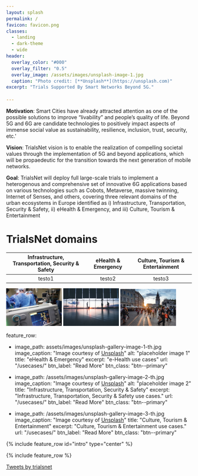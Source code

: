 ```yaml
---
layout: splash
permalink: /
favicon: favicon.png
classes:
  - landing
  - dark-theme
  - wide
header:
  overlay_color: "#000"
  overlay_filter: "0.5"
  overlay_image: /assets/images/unsplash-image-1.jpg
  caption: "Photo credit: [**Unsplash**](https://unsplash.com)"
excerpt: "Trials Supported By Smart Networks Beyond 5G."

--- 
```

**Motivation**\: Smart Cities have already attracted attention as one of the possible solutions to improve “livability” and people’s quality of life. Beyond 5G and 6G are candidate technologies to positively impact aspects of immense social value as sustainability, resilience, inclusion, trust, security, etc.'

**Vision**\: TrialsNet vision is to enable the realization of compelling societal values through the implementation of 5G and beyond applications, which will be propaedeutic for the transition towards the next generation of mobile networks.

**Goal**\: TrialsNet will deploy full large-scale trials to implement a heterogenous and comprehensive set of innovative 6G applications based on various technologies such as Cobots, Metaverse, massive twinning, Internet of Senses, and others, covering three relevant domains of the urban ecosystems in Europe identified as i) Infrastructure, Transportation, Security & Safety, ii) eHealth & Emergency, and iii) Culture, Tourism & Entertainment

# TrialsNet domains
| Infrastructure, Transportation, Security & Safety | eHealth & Emergency | Culture, Tourism & Entertainment |
|:-----:| :-----:| :-----:| 
| testo1 | testo2 | testo3|
[<img src="assets/images/unsplash-gallery-image-1-th.jpg" width="30%" height="30%">](/usecases/) [<img src="assets/images/unsplash-gallery-image-2-th.jpg" width="30%" height="30%">](/usecases/) [<img src="assets/images/unsplash-gallery-image-3-th.jpg" width="30%" height="30%">](/usecases/)

feature_row:
  - image_path: assets/images/unsplash-gallery-image-1-th.jpg
    image_caption: "Image courtesy of [Unsplash](https://unsplash.com/)"
    alt: "placeholder image 1"
    title: "eHealth & Emergency"
    excerpt: "e-Health use cases"
    url: "/usecases/"
    btn_label: "Read More"
    btn_class: "btn--primary"
    
  - image_path: /assets/images/unsplash-gallery-image-2-th.jpg
    image_caption: "Image courtesy of [Unsplash](https://unsplash.com/)"
    alt: "placeholder image 2"
    title: "Infrastructure, Transportation, Security & Safety"
    excerpt: "Infrastructure, Transportation, Security & Safety use cases."
    url: "/usecases/"
    btn_label: "Read More"
    btn_class: "btn--primary"
  - image_path: /assets/images/unsplash-gallery-image-3-th.jpg
    image_caption: "Image courtesy of [Unsplash](https://unsplash.com/)"
    title: "Culture, Tourism & Entertainment"
    excerpt: "Culture, Tourism & Entertainment use cases."
    url: "/usecases/"
    btn_label: "Read More"
    btn_class: "btn--primary"

{% include feature_row id="intro" type="center" %}

{% include feature_row %}

<a class="twitter-timeline" href="https://twitter.com/trialsnet?ref_src=twsrc%5Etfw">Tweets by trialsnet</a> <script async src="https://platform.twitter.com/widgets.js" charset="utf-8"></script>

<!--{% include feature_row id="feature_row2" type="left" %}

{% include feature_row id="feature_row3" type="right" %}

{% include feature_row id="feature_row4" type="center" %}-->
